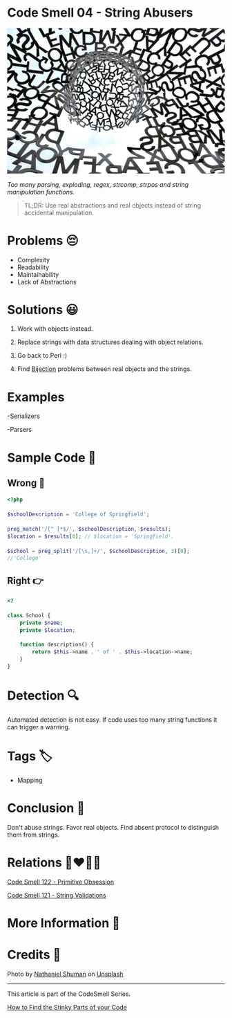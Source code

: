 # Code Smell 04 - String Abusers

![Code Smell 04 - String Abusers](Code%20Smell%2004%20-%20String%20Abusers.jpg)

*Too many parsing, exploding, regex, strcomp, strpos and string manipulation functions.*

> TL;DR: Use real abstractions and real objects instead of string accidental manipulation.

# Problems 😔 

- Complexity
- Readability
- Maintainability
- Lack of Abstractions

# Solutions 😃

1) Work with objects instead.

2) Replace strings with data structures dealing with object relations.

3) Go back to Perl :) 

4) Find [Bijection](https://github.com/mcsee/Software-Design-Articles/tree/main/Articles/Theory/The%20One%20and%20Only%20Software%20Design%20Principle/readme.md) problems between real objects and the strings.

# Examples

-Serializers

-Parsers

# Sample Code 📖

## Wrong 🚫

<!-- [Gist Url](https://gist.github.com/mcsee/19b5965879d11e6c185d4591add24042) -->

```php
<?php

$schoolDescription = 'College of Springfield';

preg_match('/[^ ]*$/', $schoolDescription, $results);
$location = $results[0]; // $location = 'Springfield'.

$school = preg_split('/[\s,]+/', $schoolDescription, 3)[0]; 
//'College'
```

## Right 👉

<!-- [Gist Url](https://gist.github.com/mcsee/9aea4a3d401b7e3c2e80101ff348dfa6) -->

```php
<?

class School {
    private $name;
    private $location;

    function description() {
        return $this->name . ' of ' . $this->location->name;
    }
}
```

# Detection 🔍

Automated detection is not easy. If code uses too many string functions it can trigger a warning.

# Tags 🏷️

- Mapping

# Conclusion 🏁

Don't abuse strings. Favor real objects. Find absent protocol to distinguish them from strings.

# Relations 👩‍❤️‍💋‍👨

[Code Smell 122 - Primitive Obsession](https://github.com/mcsee/Software-Design-Articles/tree/main/Articles/Code%20Smells/Code%20Smell%20122%20-%20Primitive%20Obsession/readme.md)

[Code Smell 121 - String Validations](https://github.com/mcsee/Software-Design-Articles/tree/main/Articles/Code%20Smells/Code%20Smell%20121%20-%20String%20Validations/readme.md)

# More Information 📕

# Credits 🙏

Photo by [Nathaniel Shuman](https://unsplash.com/@nshuman1291) on [Unsplash](https://unsplash.com/)

* * *

This article is part of the CodeSmell Series.

[How to Find the Stinky Parts of your Code](https://github.com/mcsee/Software-Design-Articles/tree/main/Articles/Code%20Smells/How%20to%20Find%20the%20Stinky%20parts%20of%20your%20Code/readme.md)